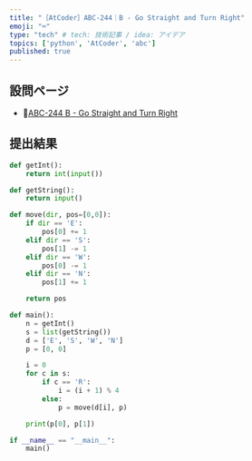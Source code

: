 ```yaml
---
title: "［AtCoder］ABC-244｜B - Go Straight and Turn Right"
emoji: "⌨️"
type: "tech" # tech: 技術記事 / idea: アイデア
topics: ['python', 'AtCoder', 'abc']
published: true
---
```


## 設問ページ

- 🔗[ABC-244 B - Go Straight and Turn Right](https://atcoder.jp/contests/abc244/tasks/abc244_b)

## 提出結果

```python
def getInt():
    return int(input())

def getString():
    return input()

def move(dir, pos=[0,0]):
    if dir == 'E':
        pos[0] += 1
    elif dir == 'S':
        pos[1] -= 1
    elif dir == 'W':
        pos[0] -= 1
    elif dir == 'N':
        pos[1] += 1

    return pos

def main():
    n = getInt()
    s = list(getString())
    d = ['E', 'S', 'W', 'N']
    p = [0, 0]

    i = 0
    for c in s:
        if c == 'R':
            i = (i + 1) % 4
        else:
            p = move(d[i], p)

    print(p[0], p[1])

if __name__ == "__main__":
    main()
```
